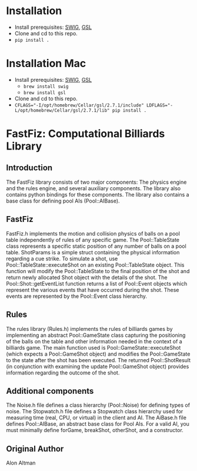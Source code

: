# Installation
- Install prerequisites: [SWIG](http://www.swig.org/), [GSL](https://www.gnu.org/software/gsl/)
- Clone and cd to this repo.
- `pip install .`

# Installation Mac
- Install prerequisites: [SWIG](http://www.swig.org/), [GSL](https://www.gnu.org/software/gsl/)
  - `brew install swig`
  - `brew install gsl`
- Clone and cd to this repo.
- `CFLAGS="-I/opt/homebrew/Cellar/gsl/2.7.1/include" LDFLAGS="-L/opt/homebrew/Cellar/gsl/2.7.1/lib" pip install .`

# FastFiz: Computational Billiards Library
## Introduction
The FastFiz library consists of two major components: The physics engine and
the rules engine, and several auxiliary components. The library also contains
python bindings for these components. The library also contains a base class
for defining pool AIs (Pool::AIBase).

## FastFiz
FastFiz.h implements the motion and collision physics of balls on a pool table
independently of rules of any specific game. The Pool::TableState class
represents a specific static position of any number of balls on a pool table.
ShotParams is a simple struct containing the physical information regarding a
cue strike. To simulate a shot, use Pool::TableState::executeShot on an
existing Pool::TableState object. This function will modify the
Pool::TableState to the final position of the shot and return newly allocated
Shot object with the details of the shot. The Pool::Shot::getEventList function
returns a list of Pool::Event objects which represent the various events that
have occurred during the shot. These events are represented by the Pool::Event
class hierarchy.

## Rules
The rules library (Rules.h) implements the rules of billiards games by
implementing an abstract Pool::GameState class capturing the positioning of the
balls on the table and other information needed in the context of a billiards
game. The main function used is Pool::GameState::executeShot (which expects a
Pool::GameShot object) and modifies the Pool::GameState to the state after the
shot has been executed. The returned Pool::ShotResult (in conjunction with
examining the update Pool::GameShot object) provides information regarding the
outcome of the shot.

## Additional components
The Noise.h file defines a class hierarchy (Pool::Noise) for defining types of
noise. The Stopwatch.h file defines a Stopwatch class hierarchy used for
measuring time (real, CPU, or virtual) in the client and AI.
The AiBase.h file defines Pool::AIBase, an abstract base class for Pool AIs.
For a valid AI, you must minimally define forGame, breakShot, otherShot, and a
constructor.

## Original Author
Alon Altman
